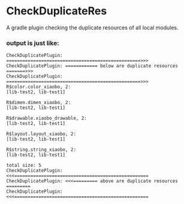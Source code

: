 # CheckDuplicateRes
A gradle plugin checking the duplicate resources of all local modules.

### output is just like:

    CheckDuplicatePlugin: ==================================================>>>
    CheckDuplicatePlugin: ============ below are duplicate resources =======>>>
    CheckDuplicatePlugin: ==================================================>>>
    R$color.color_xiaobo, 2:
    [lib-test2, lib-test1]

    R$dimen.dimen_xiaobo, 2:
    [lib-test2, lib-test1]

    R$drawable.xiaobo_drawable, 2:
    [lib-test2, lib-test1]

    R$layout.layout_xiaobo, 2:
    [lib-test2, lib-test1]

    R$string.string_xiaobo, 2:
    [lib-test2, lib-test1]

    total size: 5
    CheckDuplicatePlugin: <<<==================================================
    CheckDuplicatePlugin: <<<========= above are duplicate resources =========
    CheckDuplicatePlugin: <<<==================================================

